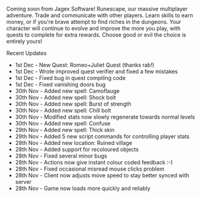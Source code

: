 Coming soon from Jagex Software! Runescape, our massive multiplayer adventure. Trade and communicate with other players. Learn skills to earn money, or if you're brave attempt to find riches in the dungeons. Your character will continue to evolve and improve the more you play, with quests to complete for extra rewards. Choose good or evil the choice is entirely yours!

Recent Updates

*   1st Dec - New Quest: Romeo+Juliet Quest (thanks rab!)
*   1st Dec - Wrote improved quest verifier and fixed a few mistakes
*   1st Dec - Fixed bug in quest compiling code
*   1st Dec - Fixed vanishing doors bug
*   30th Nov - Added new spell: Camoflauge
*   30th Nov - Added new spell: Shock bolt
*   30th Nov - Added new spell: Burst of strength
*   30th Nov - Added new spell: Chill bolt
*   30th Nov - Modified stats now slowly regenerate towards normal levels
*   30th Nov - Added new spell: Confuse
*   29th Nov - Added new spell: Thick skin
*   29th Nov - Added 5 new script commands for controlling player stats
*   28th Nov - Added new location: Ruined village
*   28th Nov - Added support for recoloured objects
*   28th Nov - Fixed several minor bugs
*   28th Nov - Actions now give instant colour coded feedback :-)
*   28th Nov - Fixed occasional misread mouse clicks problem
*   28th Nov - Client now adjusts move speed to stay better synced with server
*   28th Nov - Game now loads more quickly and reliably
